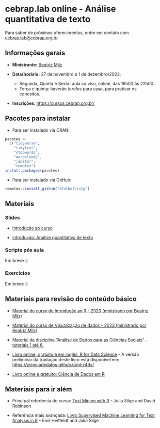 
<!-- README.md is generated from README.Rmd. Please edit that file -->

# cebrap.lab online - Análise quantitativa de texto

Para saber de próximos oferecimentos, entre em contato com
<cebrap.lab@cebrap.org.br>

## Informações gerais

- **Ministrante:** [Beatriz Milz](https://beamilz.com/)

- **Data/horário:** 27 de novembro a 1 de dezembro/2023;

  - Segunda, Quarta e Sexta: aula ao vivo, online, das 19h00 às 22h00.
  - Terça e quinta: haverão tarefas para casa, para praticar os
    conceitos.

- **Inscrições:** <https://cursos.cebrap.org.br/>

## Pacotes para instalar

- Para ser instalado via CRAN:

``` r
pacotes <-
  c("tidyverse",
    "tidytext",
    "stopwords",
    "wordcloud2",
    "janitor",
    "remotes")
install.packages(pacotes)
```

- Para ser instalado via GitHub:

``` r
remotes::install_github("dfalbel/rslp")
```

## Materiais

### Slides

- [Introdução ao
  curso](https://beatrizmilz.github.io/2023-11-cebrap-lab-text-as-data/slides/introducao-ao-curso.html)

- [Introdução: Análise quantitativa de
  texto](https://beatrizmilz.github.io/2023-11-cebrap-lab-text-as-data/slides/intro-text-as-data.html)

### Scripts pós aula

Em breve :)

### Exercícios

Em breve :)

## Materiais para revisão do conteúdo básico

- [Material do curso de Introdução ao R - 2023 (ministrado por Beatriz
  Milz)](https://beatrizmilz.github.io/2023-06-cebrap-lab-intro-R/)

- [Material do curso de Visualização de dados - 2023 (ministrado por
  Beatriz Milz)](https://beatrizmilz.github.io/2023-06-cebrap-lab-viz/)

- [Material da disciplina “Análise de Dados para as Ciências Sociais” -
  tutoriais 1 até 6.](https://jonnyphillips.github.io/Ciencia_de_Dados/)

- [Livro online, gratuito e em inglês: R for Data
  Science](https://r4ds.hadley.nz/) - A versão preliminar da tradução
  deste livro está disponível em:
  <https://cienciadedatos.github.io/pt-r4ds/>

- [Livro online e gratuito: Ciência de Dados em
  R](https://livro.curso-r.com/7-2-dplyr.html)

## Materiais para ir além

- Principal referência do curso: [Text Mining with
  R](https://www.tidytextmining.com/) - Julia Silge and David Robinson

- Referência mais avançada: [Livro Supervised Machine Learning for Text
  Analysis in R](https://smltar.com/) - Emil Hvitfeldt and Julia Silge
